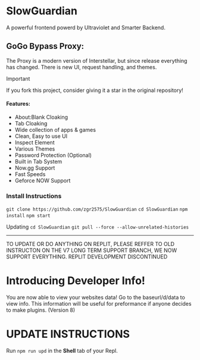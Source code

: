 # SlowGuardian

A powerful frontend powerd by Ultraviolet and Smarter Backend.

## GoGo Bypass Proxy:

The Proxy is a modern version of Interstellar, but since release everything has changed. There is new UI, request handling, and themes.

> [!IMPORTANT]
> If you fork this project, consider giving it a star in the original repository!

#### Features:

- About:Blank Cloaking
- Tab Cloaking
- Wide collection of apps & games
- Clean, Easy to use UI
- Inspect Element
- Various Themes
- Password Protection (Optional)
- Built in Tab System
- Now.gg Support
- Fast Speeds
- Geforce NOW Support

### Install Instructions
```git clone https://github.com/zgr2575/SlowGuardian```
```cd SlowGuardian```
```npm install```
```npm start```

Updating
```cd SlowGuardian```
```git pull --force --allow-unrelated-histories```


---
TO UPDATE OR DO ANYTHING ON REPLIT, PLEASE REFFER TO OLD INSTRUCTON ON THE V7
LONG TERM SUPPORT BRANCH, WE NOW SUPPORT EVERYTHING. REPLIT DEVELOPMENT DISCONTINUED

# Introducing Developer Info!

You are now able to view your websites data! Go to the baseurl/d/data to view info.
This information will be useful for preformance if anyone decides to make plugins. (Version 8)

# UPDATE INSTRUCTIONS

Run
`npm run upd`
in the **Shell** tab of your Repl.
